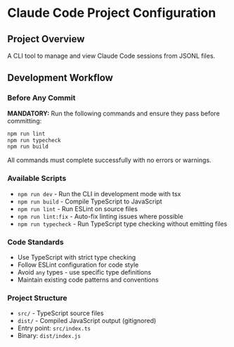 # Claude Code Project Configuration

## Project Overview
A CLI tool to manage and view Claude Code sessions from JSONL files.

## Development Workflow

### Before Any Commit
**MANDATORY:** Run the following commands and ensure they pass before committing:

```bash
npm run lint
npm run typecheck
npm run build
```

All commands must complete successfully with no errors or warnings.

### Available Scripts
- `npm run dev` - Run the CLI in development mode with tsx
- `npm run build` - Compile TypeScript to JavaScript
- `npm run lint` - Run ESLint on source files
- `npm run lint:fix` - Auto-fix linting issues where possible
- `npm run typecheck` - Run TypeScript type checking without emitting files

### Code Standards
- Use TypeScript with strict type checking
- Follow ESLint configuration for code style
- Avoid `any` types - use specific type definitions
- Maintain existing code patterns and conventions

### Project Structure
- `src/` - TypeScript source files
- `dist/` - Compiled JavaScript output (gitignored)
- Entry point: `src/index.ts`
- Binary: `dist/index.js`
